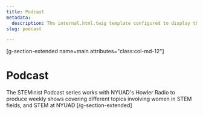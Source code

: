```yaml
---
title: Podcast
metadata:
  description: The internal.html.twig template configured to display the
slug: podcast

---
```


[g-section-extended name=main attributes="class:col-md-12"]
# Podcast
The STEMinist Podcast series works with NYUAD's Howler Radio to produce weekly shows covering different topics involving women in STEM fields, and STEM at NYUAD
[/g-section-extended]